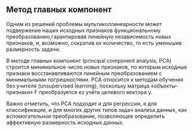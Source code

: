 ## Метод главных компонент

Одним из решений проблемы мультиколлинеарности может подвержение наших исходных признаков функциональному преобразованию,гарантировав линейную независимость 
новых признаков, и, возможно, сократив их количество, то есть уменьшив размерность задачи.


В методе главных компонент (principal component analysis, PCA) строится минимальное число новых признаков, по которым исходные признаки восстанавливаются линейным 
преобразованием с минимальными погрешностями. PCA относится к методам обучения без учителя (unsupervised learning), поскольку матрица «объекты–признаки» F преобразуется
ез учёта целевого вектора y.

Важно отметить, что PCA подходит и для регрессии, и для классификации,
и для многих других типов задач анализа данных, как вспомогательное преобразование, позволяющее определить эффективную размерность исходных данных.
